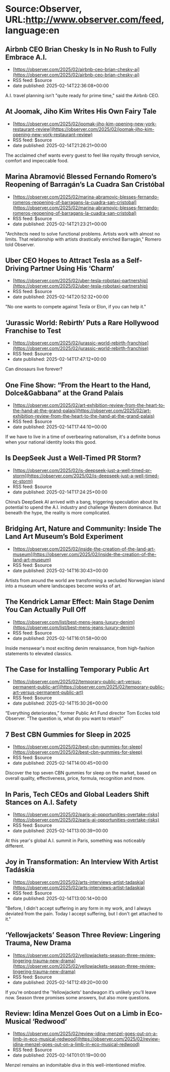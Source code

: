 # Source:Observer, URL:http://www.observer.com/feed, language:en

## Airbnb CEO Brian Chesky Is in No Rush to Fully Embrace A.I.
 - [https://observer.com/2025/02/airbnb-ceo-brian-chesky-ai](https://observer.com/2025/02/airbnb-ceo-brian-chesky-ai)
 - RSS feed: $source
 - date published: 2025-02-14T22:36:08+00:00

A.I. travel planning isn’t "quite ready for prime time," said the Airbnb CEO.

## At Joomak, Jiho Kim Writes His Own Fairy Tale
 - [https://observer.com/2025/02/joomak-jiho-kim-opening-new-york-restaurant-review](https://observer.com/2025/02/joomak-jiho-kim-opening-new-york-restaurant-review)
 - RSS feed: $source
 - date published: 2025-02-14T21:26:21+00:00

The acclaimed chef wants every guest to feel like royalty through service, comfort and impeccable food.

## Marina Abramović Blessed Fernando Romero’s Reopening of Barragán’s La Cuadra San Cristóbal
 - [https://observer.com/2025/02/marina-abramovic-blesses-fernando-romeros-reopening-of-barragans-la-cuadra-san-cristobal](https://observer.com/2025/02/marina-abramovic-blesses-fernando-romeros-reopening-of-barragans-la-cuadra-san-cristobal)
 - RSS feed: $source
 - date published: 2025-02-14T21:23:21+00:00

"Architects need to solve functional problems. Artists work with almost no limits. That relationship with artists drastically enriched Barragán," Romero told Observer.

## Uber CEO Hopes to Attract Tesla as a Self-Driving Partner Using His ‘Charm’
 - [https://observer.com/2025/02/uber-tesla-robotaxi-partnership](https://observer.com/2025/02/uber-tesla-robotaxi-partnership)
 - RSS feed: $source
 - date published: 2025-02-14T20:52:32+00:00

"No one wants to compete against Tesla or Elon, if you can help it."

## ‘Jurassic World: Rebirth’ Puts a Rare Hollywood Franchise to Test
 - [https://observer.com/2025/02/jurassic-world-rebirth-franchise](https://observer.com/2025/02/jurassic-world-rebirth-franchise)
 - RSS feed: $source
 - date published: 2025-02-14T17:47:12+00:00

Can dinosaurs live forever?

## One Fine Show: “From the Heart to the Hand, Dolce&Gabbana” at the Grand Palais
 - [https://observer.com/2025/02/art-exhibition-review-from-the-heart-to-the-hand-at-the-grand-palais](https://observer.com/2025/02/art-exhibition-review-from-the-heart-to-the-hand-at-the-grand-palais)
 - RSS feed: $source
 - date published: 2025-02-14T17:44:10+00:00

If we have to live in a time of overbearing nationalism, it's a definite bonus when your national identity looks this good.

## Is DeepSeek Just a Well-Timed PR Storm?
 - [https://observer.com/2025/02/is-deepseek-just-a-well-timed-pr-storm](https://observer.com/2025/02/is-deepseek-just-a-well-timed-pr-storm)
 - RSS feed: $source
 - date published: 2025-02-14T17:24:25+00:00

China’s DeepSeek AI arrived with a bang, triggering speculation about its potential to upend the A.I. industry and challenge Western dominance. But beneath the hype, the reality is more complicated.

## Bridging Art, Nature and Community: Inside The Land Art Museum’s Bold Experiment
 - [https://observer.com/2025/02/inside-the-creation-of-the-land-art-museum](https://observer.com/2025/02/inside-the-creation-of-the-land-art-museum)
 - RSS feed: $source
 - date published: 2025-02-14T16:30:43+00:00

Artists from around the world are transforming a secluded Norwegian island into a museum where landscapes become works of art.

## The Kendrick Lamar Effect: Main Stage Denim You Can Actually Pull Off
 - [https://observer.com/list/best-mens-jeans-luxury-denim](https://observer.com/list/best-mens-jeans-luxury-denim)
 - RSS feed: $source
 - date published: 2025-02-14T16:01:58+00:00

Inside menswear's most exciting denim renaissance, from high-fashion statements to elevated classics.

## The Case for Installing Temporary Public Art
 - [https://observer.com/2025/02/temporary-public-art-versus-permanent-public-art](https://observer.com/2025/02/temporary-public-art-versus-permanent-public-art)
 - RSS feed: $source
 - date published: 2025-02-14T15:30:26+00:00

“Everything deteriorates,” former Public Art Fund director Tom Eccles told Observer. “The question is, what do you want to retain?”

## 7 Best CBN Gummies for Sleep in 2025
 - [https://observer.com/2025/02/best-cbn-gummies-for-sleep](https://observer.com/2025/02/best-cbn-gummies-for-sleep)
 - RSS feed: $source
 - date published: 2025-02-14T14:00:45+00:00

Discover the top seven CBN gummies for sleep on the market, based on overall quality, effectiveness, price, formula, recognition and more.

## In Paris, Tech CEOs and Global Leaders Shift Stances on A.I. Safety
 - [https://observer.com/2025/02/paris-ai-opportunities-overtake-risks](https://observer.com/2025/02/paris-ai-opportunities-overtake-risks)
 - RSS feed: $source
 - date published: 2025-02-14T13:00:39+00:00

At this year's global A.I. summit in Paris, something was noticeably different.

## Joy in Transformation: An Interview With Artist Tadáskía
 - [https://observer.com/2025/02/arts-interviews-artist-tadaskia](https://observer.com/2025/02/arts-interviews-artist-tadaskia)
 - RSS feed: $source
 - date published: 2025-02-14T13:00:14+00:00

"Before, I didn't accept suffering in any form in my work, and I always deviated from the pain. Today I accept suffering, but I don't get attached to it."

## ‘Yellowjackets’ Season Three Review: Lingering Trauma, New Drama
 - [https://observer.com/2025/02/yellowjackets-season-three-review-lingering-trauma-new-drama](https://observer.com/2025/02/yellowjackets-season-three-review-lingering-trauma-new-drama)
 - RSS feed: $source
 - date published: 2025-02-14T12:49:20+00:00

If you’re onboard the 'Yellowjackets' bandwagon it’s unlikely you’ll leave now. Season three promises some answers, but also more questions.

## Review: Idina Menzel Goes Out on a Limb in Eco-Musical ‘Redwood’
 - [https://observer.com/2025/02/review-idina-menzel-goes-out-on-a-limb-in-eco-musical-redwood](https://observer.com/2025/02/review-idina-menzel-goes-out-on-a-limb-in-eco-musical-redwood)
 - RSS feed: $source
 - date published: 2025-02-14T01:01:19+00:00

Menzel remains an indomitable diva in this well-intentioned misfire.

